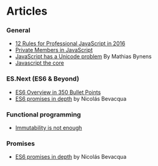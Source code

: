 # Articles

### General

* [12 Rules for Professional JavaScript in 2016](https://medium.com/@housecor/12-rules-for-professional-javascript-in-2015-f158e7d3f0fc#.spnompj44)
* [Private Members in JavaScript](http://www.crockford.com/javascript/private.html)
* [JavaScript has a Unicode problem](https://mathiasbynens.be/notes/javascript-unicode) By Mathias Bynens
* [Javascript the core]( http://dmitrysoshnikov.com/ecmascript/javascript-the-core/)
 
### ES.Next (ES6 & Beyond)

* [ES6 Overview in 350 Bullet Points](https://ponyfoo.com/articles/es6)
* [ES6 promises in depth](https://ponyfoo.com/articles/es6-promises-in-depth) by Nicolás Bevacqua

### Functional programming
* [Immutability is not enough](https://codewords.recurse.com/issues/six/immutability-is-not-enough)

### Promises
* [ES6 promises in depth](https://ponyfoo.com/articles/es6-promises-in-depth) by Nicolás Bevacqua
